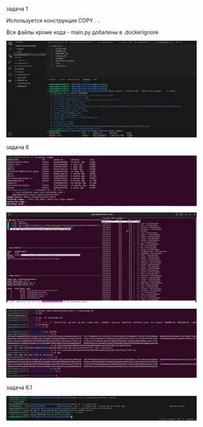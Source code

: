 задача 1

Используется конструкция COPY . .

Все файлы кроме кода - main.py добалены в .dockerignore

![alt text](Task1.png)


задача 6

![alt text](Task6_1.png)


![alt text](Task6_2.png)


![alt text](Task6_3.png)


задача 6.1

![alt text](Task6.1_1.png)
